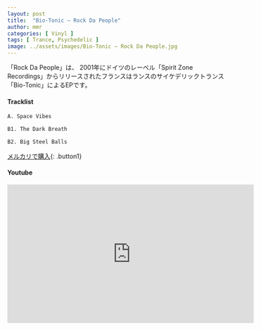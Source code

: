 ```yaml
---
layout: post
title:  "Bio-Tonic – Rock Da People"
author: mmr
categories: [ Vinyl ]
tags: [ Trance, Psychedelic ]
image: ../assets/images/Bio-Tonic – Rock Da People.jpg
---
```


「Rock Da People」は、
2001年にドイツのレーベル「Spirit Zone Recordings」からリリースされたフランスはランスのサイケデリックトランス「Bio-Tonic」によるEPです。

#### Tracklist
```md
A. Space Vibes

B1. The Dark Breath

B2. Big Steel Balls
```

[メルカリで購入](https://jp.mercari.com/item/m24588285064?afid=6142608987){: .button1}

#### Youtube
<iframe width="560" height="315" src="https://www.youtube.com/embed/aBuxqu27vxQ?si=7PjkQ7B6w_BpDiPS" title="YouTube video player" frameborder="0" allow="accelerometer; autoplay; clipboard-write; encrypted-media; gyroscope; picture-in-picture; web-share" referrerpolicy="strict-origin-when-cross-origin" allowfullscreen></iframe>